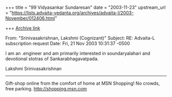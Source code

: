 +++
title = "99 Vidyasankar Sundaresan"
date = "2003-11-23"
upstream_url = "https://lists.advaita-vedanta.org/archives/advaita-l/2003-November/012406.html"

+++
[Archive link](https://lists.advaita-vedanta.org/archives/advaita-l/2003-November/012406.html)




From: "Srinivasakrishnan, Lakshmi (Cognizant)" <LSrinivas at Cognizant.com>
Subject: RE: Advaita-L subscription request
Date: Fri, 21 Nov 2003 10:31:37 -0500

I am an .engineer and am primarily interested in soundaryalahari and 
devotional stotras of Sankarabhagavatpada.

Lakshmi Srinivasakrishnan

_________________________________________________________________
Gift-shop online from the comfort of home at MSN Shopping!  No crowds, free 
parking.  http://shopping.msn.com

